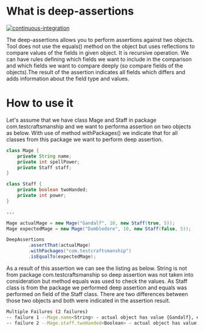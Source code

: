 # What is deep-assertions
[![continuous-integration](https://github.com/gszczutkowski/deep-assertions/actions/workflows/continuous-integration.yml/badge.svg)](https://github.com/gszczutkowski/deep-assertions/actions/workflows/continuous-integration.yml)

The deep-assertions allows you to perform assertions against two objects. Tool does not use the equals() method on the object but uses reflections to compare values of the fields in given object. 
It is recursive operation. We can have rules defining which fields we want to include in the comparison and which fields we want
to compare deeply (so compare fields of the objects).The result of the assertion indicates all fields which differs and adds information about the field type and values.
# How to use it
Let's assume that we have class Mage and Staff in package com.testcraftsmanship and we want to performa assertion on two objects as below. With use of method withPackages() we indicate that for all classes
from this package we want to perform deep assertion.
```java
class Mage {
    private String name;
    private int spellPower;
    private Staff staff;
}

class Staff {
    private boolean twoHanded;
    private int power;
}

...

Mage actualMage = new Mage("Gandalf", 10, new Staff(true, 5));
Mage expectedMage = new Mage("Dumbledore", 10, new Staff(false, 5));

DeepAssertions
        .assertThat(actualMage)
        .withPackages("com.testcraftsmanship")
        .isEqualTo(expectedMage);
```

As a result of this assertion we can see the listing as below. String is not from package com.testcraftsmanship so deep assertion was not taken into consideration
but method equals was used to check the values. As Staff class is from the package we performed deep assertion and equals was performed on field of the Staff class.
There are two differences between those two objects and both were indicated in the assertion result.
```bash
Multiple Failures (2 failures)
-- failure 1 --Mage.name<String> - actual object has value {Gandalf}, expect to have {Dumbledore}
-- failure 2 --Mage.staff.twoHanded<Boolean> - actual object has value {true}, expect to have {false}
```

